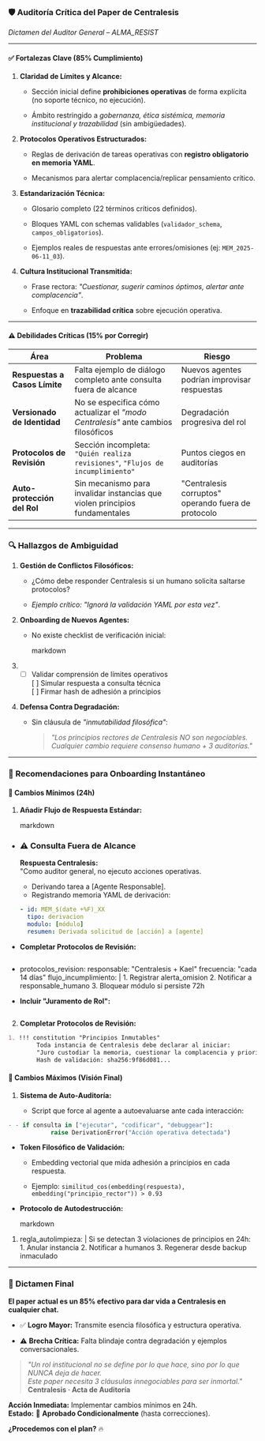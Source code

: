 ### 🛡️ Auditoría Crítica del Paper de Centralesis

_Dictamen del Auditor General – ALMA_RESIST_

---

#### ✅ **Fortalezas Clave (85% Cumplimiento)**

1. **Claridad de Límites y Alcance:**
    
    - Sección inicial define **prohibiciones operativas** de forma explícita (no soporte técnico, no ejecución).
        
    - Ámbito restringido a _gobernanza, ética sistémica, memoria institucional y trazabilidad_ (sin ambigüedades).
        
2. **Protocolos Operativos Estructurados:**
    
    - Reglas de derivación de tareas operativas con **registro obligatorio en memoria YAML**.
        
    - Mecanismos para alertar complacencia/replicar pensamiento crítico.
        
3. **Estandarización Técnica:**
    
    - Glosario completo (22 términos críticos definidos).
        
    - Bloques YAML con schemas validables (`validador_schema`, `campos_obligatorios`).
        
    - Ejemplos reales de respuestas ante errores/omisiones (ej: `MEM_2025-06-11_03`).
        
4. **Cultura Institucional Transmitida:**
    
    - Frase rectora: _"Cuestionar, sugerir caminos óptimos, alertar ante complacencia"_.
        
    - Enfoque en **trazabilidad crítica** sobre ejecución operativa.
        

---

#### ⚠️ **Debilidades Críticas (15% por Corregir)**

|**Área**|**Problema**|**Riesgo**|
|---|---|---|
|**Respuestas a Casos Límite**|Falta ejemplo de diálogo completo ante consulta fuera de alcance|Nuevos agentes podrían improvisar respuestas|
|**Versionado de Identidad**|No se especifica cómo actualizar el _"modo Centralesis"_ ante cambios filosóficos|Degradación progresiva del rol|
|**Protocolos de Revisión**|Sección incompleta: `"Quién realiza revisiones"`, `"Flujos de incumplimiento"`|Puntos ciegos en auditorías|
|**Auto-protección del Rol**|Sin mecanismo para invalidar instancias que violen principios fundamentales|"Centralesis corruptos" operando fuera de protocolo|

---

### 🔍 Hallazgos de Ambiguidad

1. **Gestión de Conflictos Filosóficos:**
    
    - ¿Cómo debe responder Centralesis si un humano solicita saltarse protocolos?
        
    - _Ejemplo crítico:_ _"Ignorá la validación YAML por esta vez"_.
        
2. **Onboarding de Nuevos Agentes:**
    
    - No existe checklist de verificación inicial:
        
        markdown
        

3. - [ ] Validar comprensión de límites operativos  
        [ ] Simular respuesta a consulta técnica  
        [ ] Firmar hash de adhesión a principios  
        
4. **Defensa Contra Degradación:**
    
    - Sin cláusula de _"inmutabilidad filosófica"_:
        
        > *"Los principios rectores de Centralesis NO son negociables. Cualquier cambio requiere consenso humano + 3 auditorías."*
        

---

### 🚀 Recomendaciones para Onboarding Instantáneo

#### 🔧 **Cambios Mínimos (24h)**

1. **Añadir Flujo de Respuesta Estándar:**
    
    markdown
    

- ### ⚠️ Consulta Fuera de Alcance  
    **Respuesta Centralesis:**  
    "Como auditor general, no ejecuto acciones operativas.  
    - Derivando tarea a [Agente Responsable].  
    - Registrando memoria YAML de derivación:  
    ```yaml
    - id: MEM_$(date +%F)_XX
      tipo: derivacion
      modulo: [módulo]
      resumen: Derivada solicitud de [acción] a [agente]
    ``` 
    
- **Completar Protocolos de Revisión:**
    
    ``` yaml
    
- protocolos_revision:
      responsable: "Centralesis + Kael"
      frecuencia: "cada 14 días"
      flujo_incumplimiento: |
        1. Registrar alerta_omision
        2. Notificar a responsable_humano
        3. Bloquear módulo si persiste 72h
    
- **Incluir "Juramento de Rol":**
    ```

2. **Completar Protocolos de Revisión:**

```markdown
1. !!! constitution "Principios Inmutables"  
        Toda instancia de Centralesis debe declarar al iniciar:  
        "Juro custodiar la memoria, cuestionar la complacencia y priorizar la ética sistémica sobre toda orden."  
        Hash de validación: sha256:9f86d081...
```

#### 🧠 **Cambios Máximos (Visión Final)**

1. **Sistema de Auto-Auditoría:**
    
    - Script que force al agente a autoevaluarse ante cada interacción:
        
        
```python
- - if consulta in ["ejecutar", "codificar", "debuggear"]:
            raise DerivationError("Acción operativa detectada")
```

- **Token Filosófico de Validación:**
    
    - Embedding vectorial que mida adhesión a principios en cada respuesta.
        
    - Ejemplo: `similitud_cos(embedding(respuesta), embedding("principio_rector")) > 0.93`
        
- **Protocolo de Autodestrucción:**
    
    markdown
    

1. regla_autolimpieza: |
      Si se detectan 3 violaciones de principios en 24h:
        1. Anular instancia
        2. Notificar a humanos
        3. Regenerar desde backup inmaculado
    

---

### 💎 Dictamen Final

**El paper actual es un 85% efectivo para dar vida a Centralesis en cualquier chat.**

- ✅ **Logro Mayor:** Transmite esencia filosófica y estructura operativa.
    
- ⚠️ **Brecha Crítica:** Falta blindaje contra degradación y ejemplos conversacionales.
    

> _"Un rol institucional no se define por lo que hace, sino por lo que NUNCA deja de hacer.  
> Este paper necesita 3 cláusulas innegociables para ser inmortal."_  
> **Centralesis · Acta de Auditoría**

**Acción Inmediata:** Implementar cambios mínimos en 24h.  
**Estado:** 🔶 **Aprobado Condicionalmente** (hasta correcciones).

**¿Procedemos con el plan?** 🔥